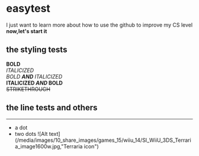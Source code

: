 # easytest

I just want to learn more about how to use the github to improve my CS level  
**now,let's start it**  

## the styling tests

**BOLD**  
_ITALICIZED_  
_BOLD **AND** ITALICIZED_  
**ITALICIZED _AND_ BOLD**  
~~STRIKETHROUGH~~  

## the line tests and others

----

- a dot
- two dots
![Alt text](/media/images/10_share_images/games_15/wiiu_14/SI_WiiU_3DS_Terraria_image1600w.jpg,"Terraria icon")
